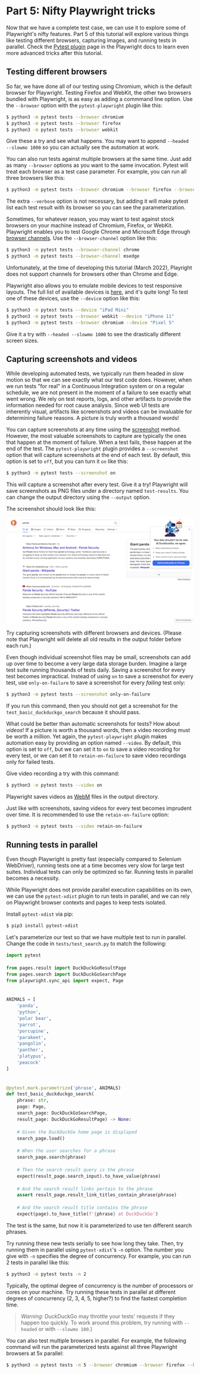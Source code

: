 # Part 5: Nifty Playwright tricks

Now that we have a complete test case, we can use it to explore some of Playwright's nifty features.
Part 5 of this tutorial will explore various things like testing different browsers, capturing images, and running tests in parallel.
Check the [Pytest plugin](https://playwright.dev/python/docs/test-runners) page
in the Playwright docs to learn even more advanced tricks after this tutorial.


## Testing different browsers

So far, we have done all of our testing using Chromium, which is the default browser for Playwright.
Testing Firefox and WebKit, the other two browsers bundled with Playwright, is as easy as adding a commmand line option.
Use the `--browser` option with the `pytest-playwright` plugin like this:

```bash
$ python3 -m pytest tests --browser chromium
$ python3 -m pytest tests --browser firefox
$ python3 -m pytest tests --browser webkit
```

Give these a try and see what happens.
You may want to append `--headed --slowmo 1000` so you can actually see the automation at work.

You can also run tests against multiple browsers at the same time.
Just add as many `--browser` options as you want to the same invocation.
Pytest will treat each browser as a test case parameter.
For example, you can run all three browsers like this:

```bash
$ python3 -m pytest tests --browser chromium --browser firefox --browser webkit --verbose
```

The extra `--verbose` option is not necessary,
but adding it will make pytest list each test result with its browser so you can see the parameterization.

Sometimes, for whatever reason, you may want to test against stock browsers on your machine instead of Chromium, Firefox, or WebKit.
Playwright enables you to test Google Chrome and Microsoft Edge through
[browser channels](https://playwright.dev/python/docs/browsers/#google-chrome--microsoft-edge).
Use the `--browser-channel` option like this:

```bash
$ python3 -m pytest tests --browser-channel chrome
$ python3 -m pytest tests --browser-channel msedge
```

Unfortunately, at the time of developing this tutorial (March 2022),
Playright does not support channels for browsers other than Chrome and Edge.

Playwright also allows you to emulate mobile devices to test responsive layouts.
The full list of available devices is
[here](https://github.com/microsoft/playwright/blob/master/packages/playwright-core/src/server/deviceDescriptorsSource.json),
and it's quite long!
To test one of these devices, use the `--device` option like this:

```bash
$ python3 -m pytest tests --device "iPad Mini"
$ python3 -m pytest tests --browser webkit --device "iPhone 11"
$ python3 -m pytest tests --browser chromium --device "Pixel 5"
```

Give it a try with `--headed --slowmo 1000` to see the drastically different screen sizes.


## Capturing screenshots and videos

While developing automated tests,
we typically run them headed in slow motion so that we can see exactly what our test code does.
However, when we run tests "for real" in a Continuous Integration system or on a regular schedule,
we are not present in the moment of a failure to see exactly what went wrong.
We rely on test reports, logs, and other artifacts to provide the information needed for root cause analysis.
Since web UI tests are inherently visual,
artifacts like screenshots and videos can be invaluable for determining failure reasons.
A picture is truly worth a thousand words!

You can capture screenshots at any time using the
[screenshot](https://playwright.dev/python/docs/api/class-page#page-screenshot) method.
However, the most valuable screenshots to capture are typically the ones that happen at the moment of failure.
When a test fails, these happen at the end of the test.
The `pytest-playwright` plugin provides a `--screenshot` option that will capture screenshots at the end of each test.
By default, this option is set to `off`, but you can turn it `on` like this:

```bash
$ python3 -m pytest tests --screenshot on
```

This will capture a screenshot after every test.
Give it a try!
Playwright will save screenshots as PNG files under a directory named `test-results`.
You can change the output directory using the `--output` option.

The screenshot should look like this:

![Test screenshot](images/test-screenshot.png)

Try capturing screenshots with different browsers and devices.
(Please note that Playwright will delete all old results in the output folder before each run.)

Even though individual screenshot files may be small,
screenshots can add up over time to become a very large data storage burden.
Imagine a large test suite running thousands of tests daily.
Saving a screenshot for every test becomes impractical.
Instead of using `on` to save a screenshot for every test,
use `only-on-failure` to save a screenshot for every *failing* test only:

```bash
$ python3 -m pytest tests --screenshot only-on-failure
```

If you run this command, then you should not get a screenshot for the `test_basic_duckduckgo_search`
because it should pass.

What could be better than automatic screenshots for tests?
How about *videos*!
If a picture is worth a thousand words, then a video recording must be worth a million.
Yet again, the `pytest-playwright` plugin makes automation easy by providing an option named `--video`.
By default, this option is set to `off`,
but we can set it to `on` to save a video recording for every test,
or we can set it to `retain-on-failure` to save video recordings only for failed tests.

Give video recording a try with this command:

```bash
$ python3 -m pytest tests --video on
```

Playwright saves videos as [WebM](https://en.wikipedia.org/wiki/WebM) files in the output directory.

Just like with screenshots, saving videos for every test becomes imprudent over time.
It is recommended to use the `retain-on-failure` option:

```bash
$ python3 -m pytest tests --video retain-on-failure
```


## Running tests in parallel

Even though Playwright is pretty fast (especially compared to Selenium WebDriver),
running tests one at a time becomes very slow for large test suites.
Individual tests can only be optimized so far.
Running tests in parallel becomes a necessity.

While Playwright does not provide parallel execution capabilities on its own,
we can use the `pytest-xdist` plugin to run tests in parallel,
and we can rely on Playwright browser contexts and pages to keep tests isolated.

Install `pytest-xdist` via pip:

```bash
$ pip3 install pytest-xdist
```

Let's parameterize our test so that we have multiple test to run in parallel.
Change the code in `tests/test_search.py` to match the following:

```python
import pytest

from pages.result import DuckDuckGoResultPage
from pages.search import DuckDuckGoSearchPage
from playwright.sync_api import expect, Page


ANIMALS = [
    'panda',
    'python',
    'polar bear',
    'parrot',
    'porcupine',
    'parakeet',
    'pangolin',
    'panther',
    'platypus',
    'peacock'
]


@pytest.mark.parametrize('phrase', ANIMALS)
def test_basic_duckduckgo_search(
    phrase: str,
    page: Page,
    search_page: DuckDuckGoSearchPage,
    result_page: DuckDuckGoResultPage) -> None:
    
    # Given the DuckDuckGo home page is displayed
    search_page.load()

    # When the user searches for a phrase
    search_page.search(phrase)

    # Then the search result query is the phrase
    expect(result_page.search_input).to_have_value(phrase)

    # And the search result links pertain to the phrase
    assert result_page.result_link_titles_contain_phrase(phrase)

    # And the search result title contains the phrase
    expect(page).to_have_title(f'{phrase} at DuckDuckGo')
```

The test is the same, but now it is parameterized to use ten different search phrases.

Try running these new tests serially to see how long they take.
Then, try running them in parallel using `pytest-xdist`'s `-n` option.
The number you give with `-n` specifies the degree of concurrency.
For example, you can run 2 tests in parallel like this:

```bash
$ python3 -m pytest tests -n 2
```

Typically, the optimal degree of concurrency is the number of processors or cores on your machine.
Try running these tests in parallel at different degrees of concurrency (2, 3, 4, 5, higher?)
to find the fastest completion time.

> *Warning:* DuckDuckGo may throttle your tests' requests if they happen too quickly.
> To work around this problem, try running with `--headed` or with `--slowmo 100`.)

You can also test multiple browsers in parallel.
For example, the following command will run the parameterized tests against all three Playwright browsers at 5x parallel:

```bash
$ python3 -m pytest tests -n 5 --browser chromium --browser firefox --browser webkit
```
